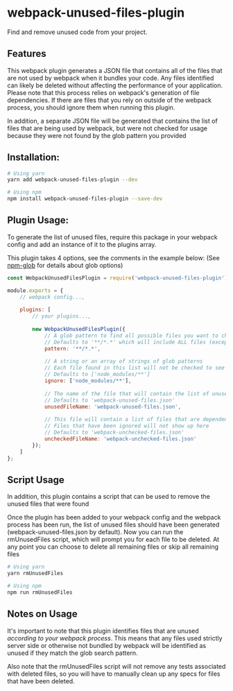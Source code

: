 # webpack-unused-files-plugin
Find and remove unused code from your project.

## Features
This webpack plugin generates a JSON file that contains all of the files that are not used by webpack when it bundles your code.
Any files identified can likely be deleted without affecting the performance of your application. 
Please note that this process relies on webpack's generation of file dependencies. If there are files that you rely on outside of the webpack process, you should ignore them when running this plugin.

In addition, a separate JSON file will be generated that contains the list of files that are being used by webpack, but were not checked for usage because they were not found by the glob pattern you provided

## Installation:
```sh
# Using yarn
yarn add webpack-unused-files-plugin --dev

# Using npm
npm install webpack-unused-files-plugin --save-dev
```

## Plugin Usage:
To generate the list of unused files, require this package in your webpack config and add an instance of it to the plugins array. 

This plugin takes 4 options, see the comments in the example below:
(See [npm-glob](https://www.npmjs.com/package/glob) for details about glob options)
```js
const WebpackUnusedFilesPlugin = require('webpack-unused-files-plugin');

module.exports = {
    // webpack config...,
    
    plugins: [
        // your plugins...,
        
        new WebpackUnusedFilesPlugin({
            // A glob pattern to find all possible files you want to check
            // Defaults to '**/*.*' which will include ALL files (except those specifically ignored) 
            pattern: '**/*.*',
            
            // A string or an array of strings of glob patterns
            // Each file found in this list will not be checked to see if it is used
            // Defaults to ['node_modules/**']
            ignore: ['node_modules/**'],
            
            // The name of the file that will contain the list of unused files
            // Defaults to 'webpack-unused-files.json'
            unusedFileName: 'webpack-unused-files.json',
            
            // This file will contain a list of files that are dependencies of webpack, but were not a part of the search pattern you provided
            // Files that have been ignored will not show up here
            // Defaults to 'webpack-unchecked-files.json'
            uncheckedFileName: 'webpack-unchecked-files.json'
        });
    ]
};
```

## Script Usage
In addition, this plugin contains a script that can be used to remove the unused files that were found

Once the plugin has been added to your webpack config and the webpack process has been run, the list of unused files should have been generated (webpack-unused-files.json by default). Now you can run the rmUnusedFiles script, which will prompt you for each file to be deleted. At any point you can choose to delete all remaining files or skip all remaining files

```sh
# Using yarn
yarn rmUnusedFiles

# Using npm
npm run rmUnusedFiles
```

## Notes on Usage
It's important to note that this plugin identifies files that are unused *according to your webpack process*. This means that any files used strictly server side or otherwise not bundled by webpack will be identified as unused if they match the glob search pattern.

Also note that the rmUnusedFiles script will not remove any tests associated with deleted files, so you will have to manually clean up any specs for files that have been deleted.
